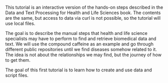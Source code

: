 <script>
import Link from "$components/Link.svelte";
import Alert from "$components/Alert.svelte";
</script>


<Alert> This tutorial is an interactive version of the hands-on steps described in the <Link href="https://labs.rd.ciencias.ulisboa.pt/book/">Data and Text Processing for Health and Life Sciences</Link> book. The contents are the same, but access to data via curl is not possible, so the tutorial will use local files. </Alert>

The goal is to describe the manual steps that health and life science specialists may have to perform to find and retrieve biomedical data and text. We will use the compound caffeine as an example and go through different public repositories until we find diseases somehow related to it. The idea is not about the relationships we may find, but the journey of how to get them.

The goal of this first tutorial is to learn how to create and use data and script files.

